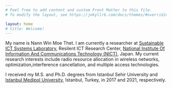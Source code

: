 ```yaml
---
# Feel free to add content and custom Front Matter to this file.
# To modify the layout, see https://jekyllrb.com/docs/themes/#overriding-theme-defaults

layout: home
# title: Welcome!
---
```


My name is Nann Win Moe Thet. I am currently a researcher at [Sustainable ICT Systems Laboratory](https://www.nict.go.jp/en/resil/sustainable.html), Resilent ICT Research Center, [National Institute Of Information And Communications Technology (NICT)](https://www.nict.go.jp/en/index.html), Japan. My current research interests include radio resource allocation in wireless networks, optimization,interference cancellation, and multiple access technologies.

I received my M.S. and Ph.D. degrees from Istanbul Sehir University and [Istanbul Medipol University](https://sens.medipol.edu.tr/), Istanbul, Turkey, in 2017 and 2021, respectively.
